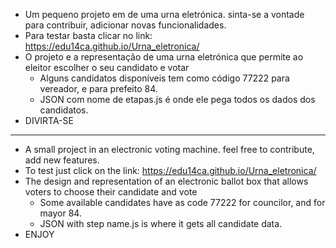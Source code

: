 - Um pequeno projeto em de uma urna eletrónica. sinta-se a vontade para contribuir, adicionar novas funcionalidades.
- Para testar basta clicar no link: https://edu14ca.github.io/Urna_eletronica/
- O projeto e a representação de uma urna eletrónica que permite ao eleitor escolher o seu candidato e votar
  - Alguns candidatos disponíveis tem como código 77222 para vereador, e para prefeito 84.
  - JSON com nome de etapas.js é onde ele pega todos os dados dos candidatos.
- DIVIRTA-SE 
___________________________________________________________________________________________________

- A small project in an electronic voting machine. feel free to contribute, add new features.
- To test just click on the link: https://edu14ca.github.io/Urna_eletronica/
- The design and representation of an electronic ballot box that allows voters to choose their candidate and vote
   - Some available candidates have as code 77222 for councilor, and for mayor 84.
   - JSON with step name.js is where it gets all candidate data.
- ENJOY
